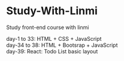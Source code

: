 # Study-With-Linmi
Study front-end course with linmi  

day-1 to 33: HTML + CSS + JavaScript    
day-34 to 38: HTML + Bootsrap + JavaScript  
day-39: React: Todo List basic layout
